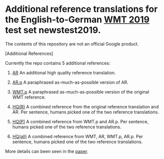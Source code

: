 # Additional reference translations for the English-to-German [WMT 2019](http://www.statmt.org/wmt19/) test set newstest2019.

The contents of this repository are not an official Google product.

[Additional References]

Currently the repo contains 5 additional references:

1. [AR](wmt19/ende/wmt19-ende-ar.ref) An additional high quality reference translation.

2. [AR.p](wmt19/ende/wmt19-ende-arp.ref) A paraphrased as-much-as-possible version of AR.

3. [WMT.p](wmt19/ende/wmt19-ende-wmtp.ref) A paraphrased as-much-as-possible version of the original WMT reference.

4. [HQ(R)](wmt19/ende/wmt19-ende-hqr.ref) A combined reference from the original reference translation and AR. Per sentence, humans picked one of the two reference translations.

5. [HQ(P)](wmt19/ende/wmt19-ende-hqp.ref) A combined reference from WMT.p and AR.p. Per sentence, humans picked one of the two reference translations.

6. [HQ(all)](wmt19/ende/wmt19-ende-hqall.ref) A combined reference from WMT, AR, WMT.p, AR.p. Per sentence, humans picked one of the two reference translations.

More details can been seen in the [paper](https://arxiv.org/abs/2004.06063).
